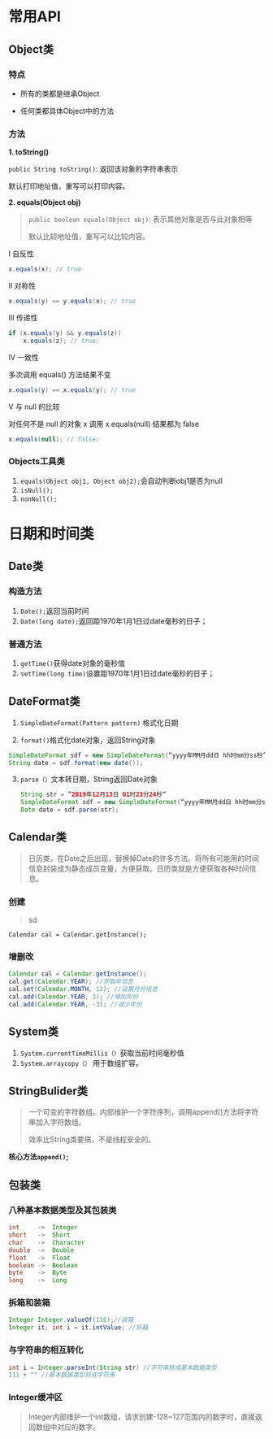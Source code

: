# 常用API

## Object类

### 特点

* 所有的类都是继承Object

* 任何类都具体Object中的方法

### 方法

**1. toString()**

`public String toString()`: 返回该对象的字符串表示

默认打印地址值，重写可以打印内容。

**2. equals(Object obj)**

> `public boolean equals(Object obj)`: 表示其他对象是否与此对象相等 
>
> 默认比较地址值，重写可以比较内容。

Ⅰ 自反性

```java
x.equals(x); // true
```

Ⅱ 对称性

```java
x.equals(y) == y.equals(x); // true
```

Ⅲ 传递性

```java
if (x.equals(y) && y.equals(z))
    x.equals(z); // true;
```

Ⅳ 一致性

多次调用 equals() 方法结果不变

```java
x.equals(y) == x.equals(y); // true
```

Ⅴ 与 null 的比较

对任何不是 null 的对象 x 调用 x.equals(null) 结果都为 false

```java
x.equals(null); // false;
```

### Objects工具类

1. `equals(Object obj1, Object obj2);`会自动判断obj1是否为null
2. `isNull();`
3. `nonNull();`

# 日期和时间类

## Date类

### 构造方法

1. `Date();`返回当前时间
2. `Date(long date);`返回距1970年1月1日过date毫秒的日子；

### 普通方法

1. `getTime()`获得date对象的毫秒值
2. `setTime(long time)`设置距1970年1月1日过date毫秒的日子；

## DateFormat类

1. `SimpleDateFormat(Pattern pattern)` 格式化日期

2.  `format()`格式化date对象，返回String对象

   ```java
   SimpleDateFormat sdf = new SimpleDateFormat(“yyyy年MM月dd日 hh时mm分ss秒”)；
   String date = sdf.format(new date());
   ```

3. `parse（）`文本转日期，String返回Date对象

   ```java
   String str = ”2019年12月13日 01时23分24秒“
   SimpleDateFormat sdf = new SimpleDateFormat(“yyyy年MM月dd日 hh时mm分ss秒”)；
   Date date = sdf.parse(str);
   ```


## Calendar类

> 日历类，在Date之后出现，替换掉Date的许多方法。将所有可能用的时间信息封装成为静态成员变量，方便获取。日历类就是方便获取各种时间信息。

### 创建

> sd 

`Calendar cal = Calendar.getInstance();`

### 增删改

```java
Calendar cal = Calendar.getInstance();
cal.get(Calendar.YEAR); //获取年信息
cal.set(Calendar.MONTH, 12); //设置月份信息
cal.add(Calendar.YEAR, 3); //增加年份
cal.add(Calendar.YEAR, -3); //减少年份
```

## System类

1. `System.currentTimeMillis（）`获取当前时间毫秒值
2. `System.arraycopy（）` 用于数组扩容。

## StringBulider类

>一个可变的字符数组。内部维护一个字符序列，调用append()方法将字符串加入字符数组。
>
>效率比String类要搞，不是线程安全的。

**核心方法`append()`;**

## 包装类

### 八种基本数据类型及其包装类

```java
int		->	Integer
short	->	Short
char	->	Character
double	->	Double
float	->	Float
boolean	->	Boolean
byte	->	Byte
long	->	Long
```

### 拆箱和装箱

```java
Integer Integer.valueOf(110);//装箱
Integer it; int i = it.intValue; //拆箱
```

### 与字符串的相互转化

```java
int i = Integer.parseInt(String str) //字符串转成基本数据类型
111 + "" //基本数据类型转成字符串
```

### Integer缓冲区

>Integer内部维护一个int数组，请求创建-128~127范围内的数字时，直接返回数组中对应的数字。